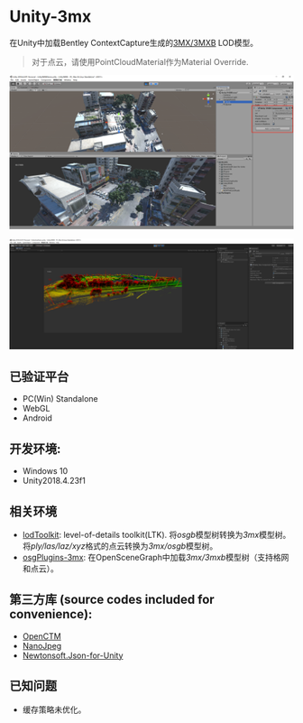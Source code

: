 # Unity-3mx

在Unity中加载Bentley ContextCapture生成的[3MX/3MXB](https://docs.bentley.com/LiveContent/web/ContextCapture%20Help-v9/en/GUID-CED0ABE6-2EE3-458D-9810-D87EC3C521BD.html) LOD模型。
> 对于点云，请使用PointCloudMaterial作为Material Override.

![example](./Doc/example.png)

![example_pointcloud](./Doc/example_pointcloud.png)

## 已验证平台
- PC(Win) Standalone
- WebGL
- Android

## 开发环境:
- Windows 10
- Unity2018.4.23f1

## 相关环境
- [lodToolkit](https://github.com/ProjSEED/lodToolkit): level-of-details toolkit(LTK). 将*osgb*模型树转换为*3mx*模型树。将*ply/las/laz/xyz*格式的点云转换为*3mx/osgb*模型树。
- [osgPlugins-3mx](https://github.com/ProjSEED/osgPlugins-3mx): 在OpenSceneGraph中加载*3mx/3mxb*模型树（支持格网和点云）。

## 第三方库 (source codes included for convenience):
- [OpenCTM](https://github.com/BarryWangYang/OpenCTM-Optimizing-GC-)
- [NanoJpeg](https://github.com/Deathspike/NanoJPEG.NET)
- [Newtonsoft.Json-for-Unity](https://github.com/jilleJr/Newtonsoft.Json-for-Unity)

## 已知问题
- 缓存策略未优化。
